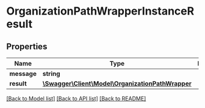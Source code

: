 # OrganizationPathWrapperInstanceResult

## Properties
Name | Type | Description | Notes
------------ | ------------- | ------------- | -------------
**message** | **string** |  | [optional] 
**result** | [**\Swagger\Client\Model\OrganizationPathWrapper**](OrganizationPathWrapper.md) |  | [optional] 

[[Back to Model list]](../README.md#documentation-for-models) [[Back to API list]](../README.md#documentation-for-api-endpoints) [[Back to README]](../README.md)



